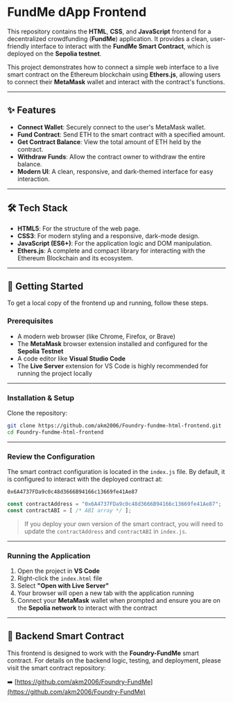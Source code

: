 # FundMe dApp Frontend

This repository contains the **HTML**, **CSS**, and **JavaScript** frontend for a decentralized crowdfunding (**FundMe**) application. It provides a clean, user-friendly interface to interact with the **FundMe Smart Contract**, which is deployed on the **Sepolia testnet**.

This project demonstrates how to connect a simple web interface to a live smart contract on the Ethereum blockchain using **Ethers.js**, allowing users to connect their **MetaMask** wallet and interact with the contract's functions.

---

## ✨ Features

- **Connect Wallet**: Securely connect to the user's MetaMask wallet.  
- **Fund Contract**: Send ETH to the smart contract with a specified amount.  
- **Get Contract Balance**: View the total amount of ETH held by the contract.  
- **Withdraw Funds**: Allow the contract owner to withdraw the entire balance.  
- **Modern UI**: A clean, responsive, and dark-themed interface for easy interaction.  

---

## 🛠️ Tech Stack

- **HTML5**: For the structure of the web page.  
- **CSS3**: For modern styling and a responsive, dark-mode design.  
- **JavaScript (ES6+)**: For the application logic and DOM manipulation.  
- **Ethers.js**: A complete and compact library for interacting with the Ethereum Blockchain and its ecosystem.  

---

## 🏁 Getting Started

To get a local copy of the frontend up and running, follow these steps.

### Prerequisites

- A modern web browser (like Chrome, Firefox, or Brave)
- The **MetaMask** browser extension installed and configured for the **Sepolia Testnet**
- A code editor like **Visual Studio Code**
- The **Live Server** extension for VS Code is highly recommended for running the project locally

---

### Installation & Setup

Clone the repository:

```bash
git clone https://github.com/akm2006/Foundry-fundme-html-frontend.git
cd Foundry-fundme-html-frontend
````

---

### Review the Configuration

The smart contract configuration is located in the `index.js` file. By default, it is configured to interact with the deployed contract at:

```
0x6A4737FDa9c0c48d3666B94166c13669fe41Ae87
```

```javascript
const contractAddress = "0x6A4737FDa9c0c48d3666B94166c13669fe41Ae87";
const contractABI = [ /* ABI array */ ];
```

> If you deploy your own version of the smart contract, you will need to update the `contractAddress` and `contractABI` in `index.js`.

---

### Running the Application

1. Open the project in **VS Code**
2. Right-click the `index.html` file
3. Select **"Open with Live Server"**
4. Your browser will open a new tab with the application running
5. Connect your **MetaMask** wallet when prompted and ensure you are on the **Sepolia network** to interact with the contract

---

## 🔗 Backend Smart Contract

This frontend is designed to work with the **Foundry-FundMe** smart contract.
For details on the backend logic, testing, and deployment, please visit the smart contract repository:

➡️ [https://github.com/akm2006/Foundry-FundMe](https://github.com/akm2006/Foundry-FundMe)

```
```
